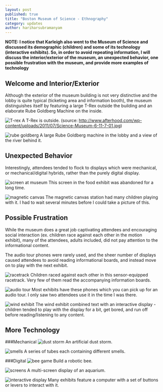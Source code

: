 ```yaml
---
layout: post
published: true
title: "Boston Museum of Science - Ethnography"
category: updates
author: hariharsubramanyam
---
```


__NOTE: I notice that Karleigh also went to the Museum of Science and discussed its demographic (children) and some of its technology (interactive exhibits). So, in order to avoid repeating information, I will discuss the interior/exterior of the museum, an unexpected behavior, one possible frustration with the museum, and provide more examples of technology__

## Welcome and Interior/Exterior
Although the exterior of the museum building is not very distinctive and the lobby is quite typical (ticketing area and information booth), the museum distinguishes itself by featuring a large T-Rex outside the building and an elaborate Rube Goldberg Machine on the inside.

![T-rex](/assets/bmos_trex.jpg)
A T-Rex is outside. (source: http://www.afterhood.com/wp-content/uploads/2011/07/Science-Museum-6-11-7-01.jpg)

![rube goldberg](/assets/bmos_rube_goldberg.jpg)
A large Rube Goldberg machine in the lobby and a view of the river behind it.

## Unexpected Behavior
Interestingly, attendees tended to flock to displays which were mechanical, or mechanical/digital hybrids, rather than the purely digital display.

![screen at museum](/assets/bmos_screen.jpg)
This screen in the food exhibit was abandoned for a long time.

![magnetic canvas](/assets/bmos_magnetic.jpg)
The magnetic canvas station had many children playing with it. I had to wait several minutes before I could take a picture of this.


## Possible Frustration
While the museum does a great job captivating attendees and encouraging social interaction (ex. children race against each other in the motion exhibit), many of the attendees, adults included, did not pay attention to the informational content.

The audio tour phones were rarely used, and the sheer number of displays caused attendees to avoid reading informational boards, and instead move on to play with the next exhibit.

![racetrack](/assets/bmos_race.jpg)
Children raced against each other in this sensor-equipped racetrack. Very few of them read the accompanying information boards.

![audio tour](/assets/bmos_audio.jpg)
Most exhibits have these phones which you can pick up for an audio tour. I only saw two attendees use it in the time I was there.

![wind exhibit](/assets/bmos_wind.jpg)
The wind exhibit combined text with an interactive display - children tended to play with the display for a bit, get bored, and run off before reading/listening to any content.

## More Technology

###Mechanical
![dust storm](/assets/bmos_dust_storm.jpg)
An artificial dust storm.

![smells](/assets/bmos_smells.jpg)
A series of tubes each containing different smells.

###Digital
![bee game](/assets/bmos_bee_game.jpg)
Build a robotic bee.

![screens](/assets/bmos_screens.jpg)
A multi-screen display of an aquarium.

![interactive display](/assets/bmos_interactive.jpg)
Many exhibits feature a computer with a set of buttons or levers to interact with it.